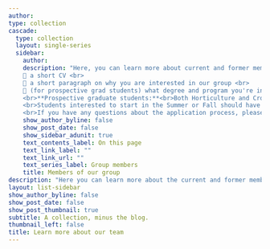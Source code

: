 ```yaml
---
author: 
type: collection
cascade:
  type: collection
  layout: single-series
  sidebar:
    author: 
    description: "Here, you can learn more about current and former members of the Cooperstone lab.<br><br> If you are potentially interested in joining our team, please send Jess an email including the following information: <br>
    🍅 a short CV <br>
    🍏 a short paragraph on why you are interested in our group <br>
    🍓 (for prospective grad students) what degree and program you're interested in <br>
    <br>**Prospective graduate students:**<br>Both Horticulture and Crop Science, and Food Science and Technology are direct admit programs (i.e., no rotations), so students will only be admitted once they have found a faculty adviser to support them (both financially and with mentorship) during their degree. For this reason, it's important to reach out before the application process!<br>
    <br>Students interested to start in the Summer or Fall should have completed applications by Nov 30 of the previous year. Most discussions with prospective students occur in Summer/early Fall.<br>
    <br>If you have any questions about the application process, please reach out to Jess via email."
    show_author_byline: false
    show_post_date: false
    show_sidebar_adunit: true
    text_contents_label: On this page
    text_link_label: ""
    text_link_url: ""
    text_series_label: Group members
    title: Members of our group
description: "Here you can learn more about the current and former members of the Cooperstone lab."
layout: list-sidebar
show_author_byline: false
show_post_date: false
show_post_thumbnail: true
subtitle: A collection, minus the blog.
thumbnail_left: false
title: Learn more about our team
---
```

